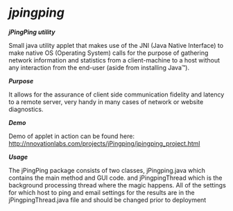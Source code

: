 ***jpingping***
=========

***jPingPing utility***

Small java utility applet that makes use of the JNI (Java Native Interface) to make native OS (Operating System) calls 
for the purpose of gathering network information and statistics from a client-machine to a host without any interaction 
from the end-user (aside from installing Java™).

***Purpose***

It allows for the assurance of client side communication fidelity and latency to a remote server, very handy in many cases 
of network or website diagnostics.

***Demo***

Demo of applet in action can be found here:
http://nnovationlabs.com/projects/jPingping/jpingping_project.html

***Usage***

The jPingPing package consists of two classes, jPingping.java which contains the main method and GUI code. and jPingpingThread
which is the background processing thread where the magic happens. All of the settings for which host to ping and email settings
for the results are in the jPingpingThread.java file and should be changed prior to deployment

